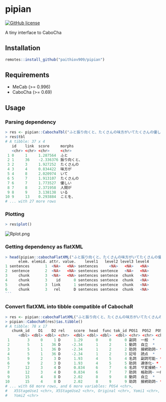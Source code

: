 # pipian

[![GitHub license](https://img.shields.io/github/license/paithiov909/pipian.svg)](https://github.com/paithiov909/pipian/blob/master/LICENSE)

A tiny interface to CaboCha

## Installation

```R
remotes::install_github("paithiov909/pipian")
```

## Requirements

- MeCab (>= 0.996)
- CaboCha (>= 0.69)

## Usage

### Parsing dependency

```R
> res <- pipian::CabochaTbl("ふと振り向くと、たくさんの味方がいてたくさんの優しい人間がいることを、わざわざ自分の誕生日が来ないと気付けない自分を奮い立たせながらも、毎日こんな、湖のようななんの引っ掛かりもない、落ちつき倒し、音一つも感じさせない人間でいれる方に憧れを持てたとある25歳の眩しき朝のことでした")
> res$tbl
# A tibble: 37 x 4
   id    link  score     morphs      
   <chr> <chr> <chr>     <chr>       
 1 0     1     1.287564  ふと        
 2 1     36    -2.336376 振り向くと、
 3 2     3     1.927252  たくさんの  
 4 3     4     0.834422  味方が      
 5 4     8     2.020974  いて        
 6 5     7     1.913107  たくさんの  
 7 6     7     1.773527  優しい      
 8 7     8     2.371958  人間が      
 9 8     9     3.138138  いる        
10 9     13    0.293884  ことを、    
# ... with 27 more rows
```

### Plotting

```R
> res$plot()
```

![Rplot.png](https://qiita-image-store.s3.amazonaws.com/0/228173/60b9dc99-954e-82a0-b428-9dba6ffd0520.png)

### Getting dependency as flatXML

~~~R
> head(pipian::cabochaFlatXML("ふと振り向くと、たくさんの味方がいてたくさんの優しい人間がいることを、わざわざ自分の誕生日が来ないと気付けない自分を奮い立たせながらも、毎日こんな、湖のようななんの引っ掛かりもない、落ちつき倒し、音一つも感じさせない人間でいれる方に憧れを持てたとある25歳の眩しき朝のことでした"))
      elem. elemid. attr. value.    level1   level2 level3 level4
1 sentences       1  <NA>   <NA> sentences     <NA>   <NA>   <NA>
2  sentence       2  <NA>   <NA> sentences sentence   <NA>   <NA>
3     chunk       3  <NA>   <NA> sentences sentence  chunk   <NA>
4     chunk       3    id      0 sentences sentence  chunk   <NA>
5     chunk       3  link      1 sentences sentence  chunk   <NA>
6     chunk       3   rel      D sentences sentence  chunk   <NA>
```
~~~

### Convert flatXML into tibble compatible of CabochaR 

~~~R
> res <- pipian::cabochaFlatXML("ふと振り向くと、たくさんの味方がいてたくさんの優しい人間がいることを、わざわざ自分の誕生日が来ないと気付けない自分を奮い立たせながらも、毎日こんな、湖のようななんの引っ掛かりもない、落ちつき倒し、音一つも感じさせない人間でいれる方に憧れを持てたとある25歳の眩しき朝のことでした")
> pipian::CabochaR(res)$as.tibble()
# A tibble: 78 x 17
   chunk_id    D1    D2 rel    score  head  func tok_id POS1  POS2  POS3 
      <dbl> <dbl> <dbl> <chr>  <dbl> <dbl> <dbl>  <dbl> <chr> <chr> <chr>
 1        3     0     1 D      1.29      0     0      0 副詞  一般  *    
 2        5     1    36 D     -2.34      1     2      1 動詞  自立  *    
 3        5     1    36 D     -2.34      1     2      2 助詞  接続助詞~ *    
 4        5     1    36 D     -2.34      1     2      3 記号  読点  *    
 5        9     2     3 D      1.93      4     5      4 名詞  副詞可能~ *    
 6        9     2     3 D      1.93      4     5      5 助詞  連体化~ *    
 7       12     3     4 D      0.834     6     7      6 名詞  サ変接続~ *    
 8       12     3     4 D      0.834     6     7      7 助詞  格助詞~ 一般 
 9       15     4     8 D      2.02      8     9      8 動詞  自立  *    
10       15     4     8 D      2.02      8     9      9 助詞  接続助詞~ *    
# ... with 68 more rows, and 6 more variables: POS4 <chr>,
#   X5StageUse1 <chr>, X5StageUse2 <chr>, Original <chr>, Yomi1 <chr>,
#   Yomi2 <chr>
~~~